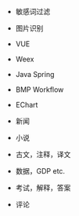 - 敏感词过滤
- 图片识别
- VUE
- Weex
- Java Spring

- BMP Workflow
- EChart

- 新闻
- 小说
- 古文，注释，译文
- 数据，GDP etc.
- 考试，解释，答案
- 评论
